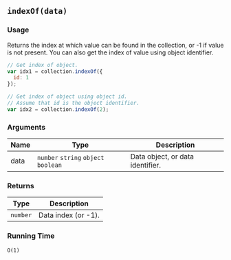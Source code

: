 ## `indexOf(data)`

### Usage

Returns the index at which value can be found in the collection, or -1 if
value is not present. You can also get the index of value using object identifier.

```javascript
// Get index of object.
var idx1 = collection.indexOf({
  id: 1
});

// Get index of object using object id.
// Assume that id is the object identifier.
var idx2 = collection.indexOf(2);
```

### Arguments

| Name  | Type                                 | Description                      |
|-------|--------------------------------------|----------------------------------|
| data  | `number` `string` `object` `boolean` | Data object, or data identifier. |

### Returns

| Type       | Description                        |
|------------|------------------------------------|
| `number`   | Data index (or -1).                |

### Running Time

`O(1)`
